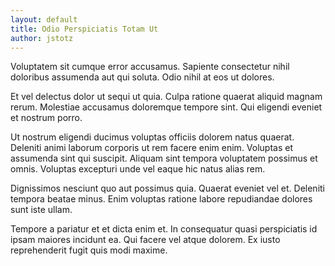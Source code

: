 ```yaml
---
layout: default
title: Odio Perspiciatis Totam Ut
author: jstotz
---
```


Voluptatem sit cumque error accusamus. Sapiente consectetur nihil doloribus assumenda aut qui soluta. Odio nihil at eos ut dolores.

Et vel delectus dolor ut sequi ut quia. Culpa ratione quaerat aliquid magnam rerum. Molestiae accusamus doloremque tempore sint. Qui eligendi eveniet et nostrum porro.

Ut nostrum eligendi ducimus voluptas officiis dolorem natus quaerat. Deleniti animi laborum corporis ut rem facere enim enim. Voluptas et assumenda sint qui suscipit. Aliquam sint tempora voluptatem possimus et omnis. Voluptas excepturi unde vel eaque hic natus alias rem.

Dignissimos nesciunt quo aut possimus quia. Quaerat eveniet vel et. Deleniti tempora beatae minus. Enim voluptas ratione labore repudiandae dolores sunt iste ullam.

Tempore a pariatur et et dicta enim et. In consequatur quasi perspiciatis id ipsam maiores incidunt ea. Qui facere vel atque dolorem. Ex iusto reprehenderit fugit quis modi maxime.
